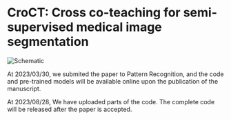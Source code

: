 # CroCT: Cross co-teaching for semi-supervised medical image segmentation

![Schematic](https://github.com/Fan-NWPU/CroCT/assets/65593804/2030ca24-06db-435c-87ed-507e0b4766f2)

At 2023/03/30, we submited the paper to Pattern Recognition, and the code and pre-trained models will be available online upon the publication of the manuscript.

At 2023/08/28, We have uploaded parts of the code. The complete code will be released after the paper is accepted.

